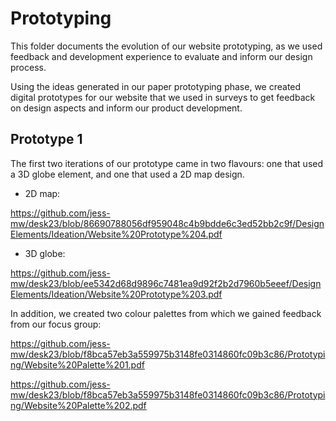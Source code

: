 # Prototyping
This folder documents the evolution of our website prototyping, as we used feedback and development experience to evaluate and inform our design process.

Using the ideas generated in our paper prototyping phase, we created digital prototypes for our website that we used in surveys to get feedback on design aspects and inform our product development.

## Prototype 1
The first two iterations of our prototype came in two flavours: one that used a 3D globe element, and one that used a 2D map design.

* 2D map: 

https://github.com/jess-mw/desk23/blob/86690788056df959048c4b9bdde6c3ed52bb2c9f/DesignElements/Ideation/Website%20Prototype%204.pdf

* 3D globe: 

https://github.com/jess-mw/desk23/blob/ee5342d68d9896c7481ea9d92f2b2d7960b5eeef/DesignElements/Ideation/Website%20Prototype%203.pdf

In addition, we created two colour palettes from which we gained feedback from our focus group:

https://github.com/jess-mw/desk23/blob/f8bca57eb3a559975b3148fe0314860fc09b3c86/Prototyping/Website%20Palette%201.pdf

https://github.com/jess-mw/desk23/blob/f8bca57eb3a559975b3148fe0314860fc09b3c86/Prototyping/Website%20Palette%202.pdf
